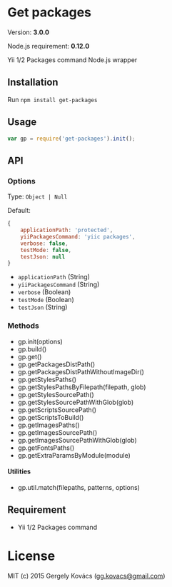 # Get packages
Version: **3.0.0**

Node.js requirement: **0.12.0**

Yii 1/2 Packages command Node.js wrapper

## Installation

Run `npm install get-packages`

## Usage
```javascript
var gp = require('get-packages').init();
```

## API

### Options

Type: `Object | Null`

Default:
```js
{
    applicationPath: 'protected',
    yiiPackagesCommand: 'yiic packages',
    verbose: false,
    testMode: false,
    testJson: null
}
```

- `applicationPath` (String)
- `yiiPackagesCommand` (String)
- `verbose` (Boolean)
- `testMode` (Boolean)
- `testJson` (String)

### Methods

- gp.init(options)
- gp.build()
- gp.get()
- gp.getPackagesDistPath()
- gp.getPackagesDistPathWithoutImageDir()
- gp.getStylesPaths()
- gp.getStylesPathsByFilepath(filepath, glob)
- gp.getStylesSourcePath()
- gp.getStylesSourcePathWithGlob(glob)
- gp.getScriptsSourcePath()
- gp.getScriptsToBuild()
- gp.getImagesPaths()
- gp.getImagesSourcePath()
- gp.getImagesSourcePathWithGlob(glob)
- gp.getFontsPaths()
- gp.getExtraParamsByModule(module)

#### Utilities
* gp.util.match(filepaths, patterns, options)

## Requirement
* Yii 1/2 Packages command

# License
MIT (c) 2015 Gergely Kovács (gg.kovacs@gmail.com)
